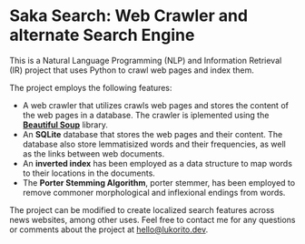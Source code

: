 # Saka Search: Web Crawler and alternate Search Engine
This is a Natural Language Programming (NLP) and Information Retrieval (IR) project that uses Python to crawl web pages and index them.

The project employs the following features:
- A web crawler that utilizes crawls web pages and stores the content of the web pages in a database. The crawler is iplemented using the **[Beautiful Soup](https://www.crummy.com/software/BeautifulSoup/)** library.
- An **SQLite** database that stores the web pages and their content. The database also store lemmatisized words and their frequencies, as well as the links between web documents.
- An **inverted index** has been employed as a data structure to map words to their locations in the documents.
- The **Porter Stemming Algorithm**, porter stemmer, has been employed to remove commoner morphological and inflexional endings from words.

The project can be modified to create localized search features across news websites, among other uses. Feel free to contact me for any questions or comments about the project at <hello@lukorito.dev>.